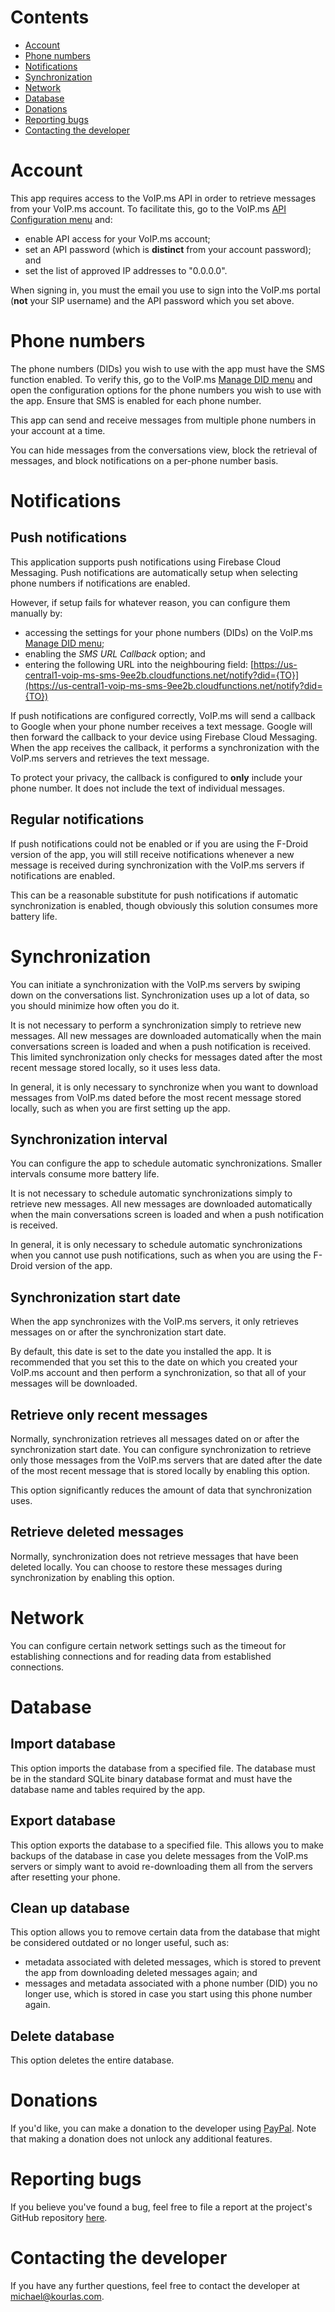 # Contents

* [Account](#account)
* [Phone numbers](#phone-numbers)
* [Notifications](#notifications)
* [Synchronization](#synchronization)
* [Network](#network)
* [Database](#database)
* [Donations](#donations)
* [Reporting bugs](#reporting-bugs)
* [Contacting the developer](#contacting-the-developer)

# Account

This app requires access to the VoIP.ms API in order to retrieve messages from your VoIP.ms account. To facilitate this, go to the VoIP.ms [API Configuration menu](https://www.voip.ms/m/api.php) and:
* enable API access for your VoIP.ms account;
* set an API password (which is **distinct** from your account password); and
* set the list of approved IP addresses to "0.0.0.0".
  
When signing in, you must the email you use to sign into the VoIP.ms portal (**not** your SIP username) and the API password which you set above.

# Phone numbers

The phone numbers (DIDs) you wish to use with the app must have the SMS function enabled. To verify this, go to the VoIP.ms [Manage DID menu](https://voip.ms/m/managedid.php) and open the configuration options for the phone numbers you wish to use with the app. Ensure that SMS is enabled for each phone number.

This app can send and receive messages from multiple phone numbers in your account at a time.

You can hide messages from the conversations view, block the retrieval of messages, and block notifications on a per-phone number basis.

# Notifications

## Push notifications

This application supports push notifications using Firebase Cloud Messaging. Push notifications are automatically setup when selecting phone numbers if notifications are enabled.

However, if setup fails for whatever reason, you can configure them manually by:
* accessing the settings for your phone numbers (DIDs) on the VoIP.ms [Manage DID menu](https://voip.ms/m/managedid.php);
* enabling the *SMS URL Callback* option; and
* entering the following URL into the neighbouring field: [https://us-central1-voip-ms-sms-9ee2b.cloudfunctions.net/notify?did={TO}](https://us-central1-voip-ms-sms-9ee2b.cloudfunctions.net/notify?did={TO})

If push notifications are configured correctly, VoIP.ms will send a callback to Google when your phone number receives a text message. Google will then forward the callback to your device using Firebase Cloud Messaging. When the app receives the callback, it performs a synchronization with the VoIP.ms servers and retrieves the text message. 

To protect your privacy, the callback is configured to **only** include your phone number. It does not include the text of individual messages.

## Regular notifications

If push notifications could not be enabled or if you are using the F-Droid version of the app, you will still receive notifications whenever a new message is received during synchronization with the VoIP.ms servers if notifications are enabled. 

This can be a reasonable substitute for push notifications if automatic synchronization is enabled, though obviously this solution consumes more battery life.

# Synchronization

You can initiate a synchronization with the VoIP.ms servers by swiping down on the conversations list. Synchronization uses up a lot of data, so you should minimize how often you do it.

It is not necessary to perform a synchronization simply to retrieve new messages. All new messages are downloaded automatically when the main conversations screen is loaded and when a push notification is received. This limited synchronization only checks for messages dated after the most recent message stored locally, so it uses less data.

In general, it is only necessary to synchronize when you want to download messages from VoIP.ms dated before the most recent message stored locally, such as when you are first setting up the app.

## Synchronization interval

You can configure the app to schedule automatic synchronizations. Smaller intervals consume more battery life.

It is not necessary to schedule automatic synchronizations simply to retrieve new messages. All new messages are downloaded automatically when the main conversations screen is loaded and when a push notification is received.

In general, it is only necessary to schedule automatic synchronizations when you cannot use push notifications, such as when you are using the F-Droid version of the app.

## Synchronization start date

When the app synchronizes with the VoIP.ms servers, it only retrieves messages on or after the synchronization start date.

By default, this date is set to the date you installed the app. It is recommended that you set this to the date on which you created your VoIP.ms account and then perform a synchronization, so that all of your messages will be downloaded.

## Retrieve only recent messages

Normally, synchronization retrieves all messages dated on or after the synchronization start date. You can configure synchronization to retrieve only those messages from the VoIP.ms servers that are dated after the date of the most recent message that is stored locally by enabling this option.

This option significantly reduces the amount of data that synchronization uses.

## Retrieve deleted messages

Normally, synchronization does not retrieve messages that have been deleted locally. You can choose to restore these messages during synchronization by enabling this option.

# Network

You can configure certain network settings such as the timeout for establishing connections and for reading data from established connections.

# Database

## Import database

This option imports the database from a specified file. The database must be in the standard SQLite binary database format and must have the database name and tables required by the app.

## Export database

This option exports the database to a specified file. This allows you to make backups of the database in case you delete messages from the VoIP.ms servers or simply want to avoid re-downloading them all from the servers after resetting your phone.

## Clean up database

This option allows you to remove certain data from the database that might be considered outdated or no longer useful, such as:
* metadata associated with deleted messages, which is stored to prevent the app from downloading deleted messages again; and
* messages and metadata associated with a phone number (DID) you no longer use, which is stored in case you start using this phone number again.

## Delete database

This option deletes the entire database.

# Donations

If you'd like, you can make a donation to the developer using [PayPal](https://paypal.me/kourlas). Note that making a donation does not unlock any additional features.

# Reporting bugs

If you believe you've found a bug, feel free to file a report at the project's GitHub repository [here](https://github.com/michaelkourlas/voipms-sms-client/issues).

# Contacting the developer

If you have any further questions, feel free to contact the developer at [michael@kourlas.com](mailto:michael@kourlas.com).
